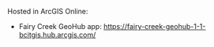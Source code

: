 Hosted in ArcGIS Online:

- Fairy Creek GeoHub app: https://fairy-creek-geohub-1-1-bcitgis.hub.arcgis.com/

